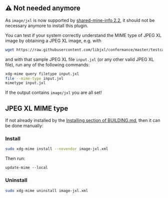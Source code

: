## :warning: Not needed anymore

As `image/jxl` is now supported by [shared-mine-info 2.2](https://gitlab.freedesktop.org/xdg/shared-mime-info/-/releases/2.2), it should not be necessary anymore to install this plugin.

You can test if your system correctly understand the MIME type of JPEG XL image by obtaining a JPEG XL image, e.g. with
```bash
wget https://raw.githubusercontent.com/libjxl/conformance/master/testcases/bicycles/input.jxl
```
and with that sample JPEG XL file `input.jxl` (or any other valid JPEG XL file), run any of the following commands:
```bash
xdg-mime query filetype input.jxl
file --mime-type input.jxl
mimetype input.jxl
```
If the output contains `image/jxl` you are all set!


## JPEG XL MIME type

If not already installed by the [Installing section of BUILDING.md](../../BUILDING.md#installing), then it can be done manually:

### Install
```bash
sudo xdg-mime install --novendor image-jxl.xml
```

Then run:
```
update-mime --local
```


### Uninstall
```bash
sudo xdg-mime uninstall image-jxl.xml
```

